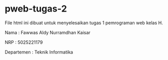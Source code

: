# pweb-tugas-2
File html ini dibuat untuk menyelesaikan tugas 1 pemrograman web kelas H.

Nama : Fawwas Aldy Nurramdhan Kaisar  

NRP : 5025221179  

Departemen : Teknik Informatika
